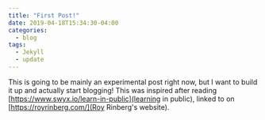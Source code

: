 ```yaml
---
title: "First Post!"
date: 2019-04-18T15:34:30-04:00
categories:
  - blog
tags:
  - Jekyll
  - update
---
```


This is going to be mainly an experimental post right now, but I want to build it up and actually start blogging! This was inspired after reading
[https://www.swyx.io/learn-in-public](learning in public), linked to on [https://royrinberg.com/](Roy Rinberg's website).